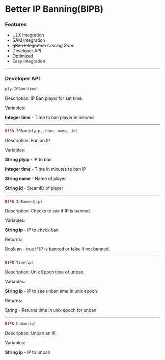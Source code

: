 # Better IP Banning(BIPB)

### Features

-   ULX Integration
-   SAM Integration
-   ~~gBan Integration~~ _Coming Soon_
-   Developer API
-   Optimized
-   Easy Integration

* * *

### Developer API

```lua
ply:IPBan(time)
```

Description: IP Ban player for set time.

Variables:

**Integer time** - Time to ban player in minutes
* * *
```lua
BIPB.IPBan(plyip, time, name, id)
```

Description: Ban an IP.

Variables:

**String plyip** - IP to ban

**Integer time** - Time in minutes to ban IP

**String name** - Name of player

**String id** - SteamID of player
* * *
```lua
BIPB.IsBanned(ip)
```

Description: Checks to see if IP is banned.

Variables:

**String ip** - IP to check ban

Returns:

Boolean - true if IP is banned or false if not banned.
* * *
```lua
BIPB.Time(ip)
```

Description: Unix Epoch time of unban.

Variables:

**String ip** - IP to see unban time in unix epoch

Returns:

String - Returns time in unix epoch for unban
      
* * *
```lua
BIPB.Unban(ip)
```

Description: Unban an IP.

Variables:

**String ip** - IP to unban